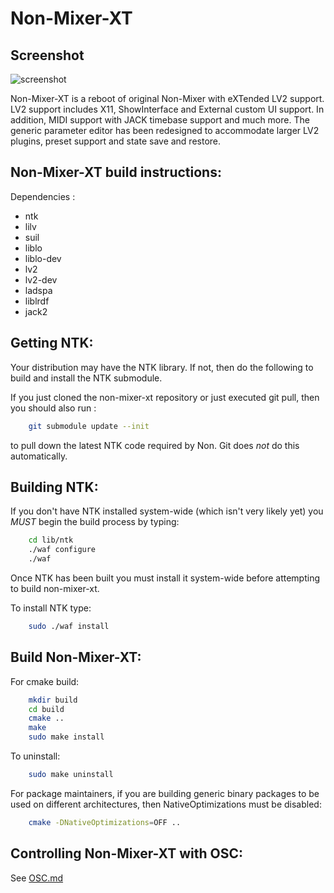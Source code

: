 Non-Mixer-XT
============

Screenshot
----------

![screenshot](https://raw.github.com/Stazed/non-mixer-xt/main/mixer/doc/non-mixer-xt-1.0.0.png "Non-Mixer-XT Release 1.0.0")

Non-Mixer-XT is a reboot of original Non-Mixer with eXTended LV2 support. LV2 support includes X11, ShowInterface and External custom UI support. In addition, MIDI support with JACK timebase support and much more. The generic parameter editor has been redesigned to accommodate larger LV2 plugins, preset support and state save and restore.


Non-Mixer-XT build instructions:
--------------------------------

Dependencies :

* ntk
* lilv
* suil
* liblo
* liblo-dev
* lv2
* lv2-dev
* ladspa
* liblrdf
* jack2

Getting NTK:
------------

Your distribution may have the NTK library. If not, then do the following to build and install the NTK submodule.

If you just cloned the non-mixer-xt repository or just executed git pull, then you should also run :

```bash
    git submodule update --init
```

to pull down the latest NTK code required by Non. Git does *not* do this automatically.

Building NTK:
-------------

If you don't have NTK installed system-wide (which isn't very likely yet) you *MUST* begin the build process by typing:

```bash
    cd lib/ntk
    ./waf configure
    ./waf
```

Once NTK has been built you must install it system-wide before attempting to build non-mixer-xt.

To install NTK type:

```bash
    sudo ./waf install
```

Build Non-Mixer-XT:
-------------------

For cmake build:

```bash
    mkdir build
    cd build
    cmake ..
    make
    sudo make install
```

To uninstall:

```bash
    sudo make uninstall
```

For package maintainers, if you are building generic binary packages to be used on different architectures,
then NativeOptimizations must be disabled:

```bash
    cmake -DNativeOptimizations=OFF ..
```

Controlling Non-Mixer-XT with OSC:
-------------

See [OSC.md](OSC.md)

